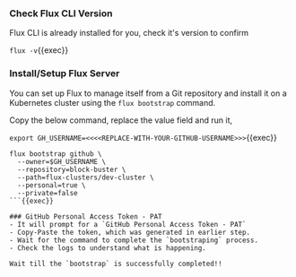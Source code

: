 ### Check Flux CLI Version
Flux CLI is already installed for you, check it's version to confirm

`flux -v`{{exec}}

### Install/Setup Flux Server
You can set up Flux to manage itself from a Git repository and install it on a Kubernetes cluster using the `flux bootstrap` command.

Copy the below command, replace the value field and run it,

`export GH_USERNAME=<<<<REPLACE-WITH-YOUR-GITHUB-USERNAME>>>`{{exec}}

```
flux bootstrap github \
  --owner=$GH_USERNAME \
  --repository=block-buster \
  --path=flux-clusters/dev-cluster \
  --personal=true \
  --private=false
```{{exec}}

### GitHub Personal Access Token - PAT
- It will prompt for a `GitHub Personal Access Token - PAT`
- Copy-Paste the token, which was generated in earlier step.
- Wait for the command to complete the `bootstraping` process.
- Check the logs to understand what is happening.

Wait till the `bootstrap` is successfully completed!!